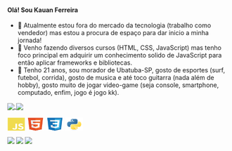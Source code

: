 #### Olá! Sou Kauan Ferreira

- 🔭 Atualmente estou fora do mercado da tecnologia (trabalho como vendedor) mas estou a procura de espaço para dar inicio a minha jornada!
- 🌱 Venho fazendo diversos cursos (HTML, CSS, JavaScript) mas tenho foco principal em adquirir um conhecimento solido de JavaScript para então aplicar frameworks e bibliotecas.
- 👋 Tenho 21 anos, sou morador de Ubatuba-SP, gosto de esportes (surf, futebol, corrida), gosto de musica e até toco guitarra (nada além de hobby), gosto muito de jogar video-game (seja console, smartphone, computado, enfim, jogo é jogo kk). 

<a href="https://github.com/anuraghazra/github-readme-stats">
  <img height=180 align="center" src="https://github-readme-stats.vercel.app/api?username=kauanferdev&show_icons=true&theme=radical" />
</a>
<a href="https://github.com/anuraghazra/convoychat">
  <img height=180 align="center" src="https://github-readme-stats.vercel.app/api/top-langs?username=kauanferdev&show_icons=true&theme=radical&layout=compact&langs_count=8&card_width=320" />

</a>


<div style="display: inline_block"><br>
  <img align="center" alt="Kauan-Js" height="30" width="40" src="https://raw.githubusercontent.com/devicons/devicon/master/icons/javascript/javascript-plain.svg">
  <img align="center" alt="Kauan-HTML" height="30" width="40" src="https://raw.githubusercontent.com/devicons/devicon/master/icons/html5/html5-original.svg">
  <img align="center" alt="Kauan-CSS" height="30" width="40" src="https://raw.githubusercontent.com/devicons/devicon/master/icons/css3/css3-original.svg">
  <img align="center" alt="Kauan-Python" height="30" width="40" src="https://raw.githubusercontent.com/devicons/devicon/master/icons/python/python-original.svg">
</div>



<div> 

  <a href="https://www.instagram.com/kauan_fo/" target="_blank"><img src="https://img.shields.io/badge/-Instagram-%23E4405F?style=for-the-badge&logo=instagram&logoColor=white" target="_blank"></a>
  <a href = "mailto:kauanfer.dev@gmail.com"><img src="https://img.shields.io/badge/-Gmail-%23333?style=for-the-badge&logo=gmail&logoColor=white" target="_blank"></a>
  <a href="https://www.linkedin.com/in/kauan-ferreira-858611246/" target="_blank"><img src="https://img.shields.io/badge/-LinkedIn-%230077B5?style=for-the-badge&logo=linkedin&logoColor=white" target="_blank"></a> 
  
</div>
